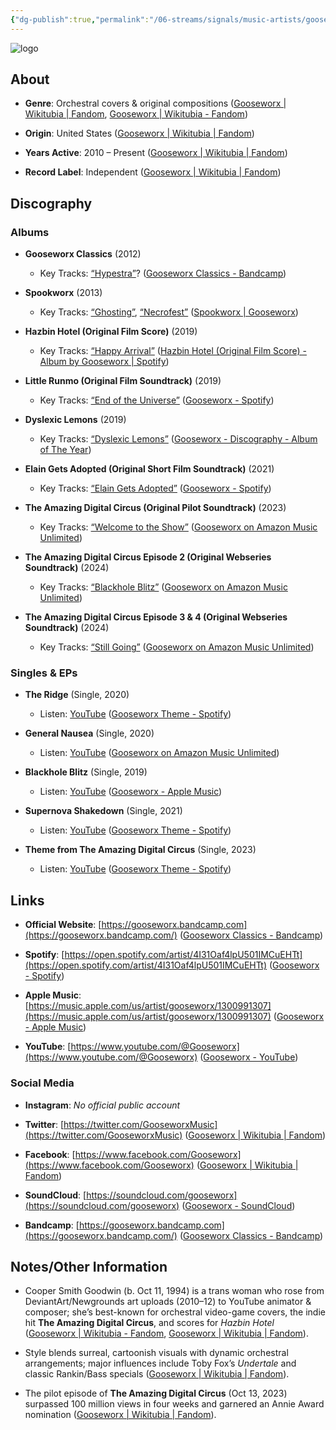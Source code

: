 ```yaml
---
{"dg-publish":true,"permalink":"/06-streams/signals/music-artists/gooseworx-music/","tags":["#MusicArtist"],"noteIcon":"","created":"2025-08-28T23:54:14.285+02:00","updated":"2025-04-28T17:20:23.000+02:00"}
---
```



<img src="/img/MALOGO/Gooseworx.png" alt="logo" class="round-img round-img-200">

## About

- **Genre**: Orchestral covers & original compositions ([Gooseworx | Wikitubia | Fandom](https://youtube.fandom.com/wiki/Gooseworx), [Gooseworx | Wikitubia - Fandom](https://youtube.fandom.com/wiki/Gooseworx?utm_source=chatgpt.com))
    
- **Origin**: United States ([Gooseworx | Wikitubia | Fandom](https://youtube.fandom.com/wiki/Gooseworx))
    
- **Years Active**: 2010 – Present ([Gooseworx | Wikitubia | Fandom](https://youtube.fandom.com/wiki/Gooseworx))
    
- **Record Label**: Independent ([Gooseworx | Wikitubia | Fandom](https://youtube.fandom.com/wiki/Gooseworx))
    

## Discography

### Albums

- **Gooseworx Classics** (2012)
    
    - Key Tracks: [“Hypestra”](https://youtu.be/%E2%80%A6)? ([Gooseworx Classics - Bandcamp](https://gooseworx.bandcamp.com/album/gooseworx-classics?utm_source=chatgpt.com))
        
- **Spookworx** (2013)
    
    - Key Tracks: [“Ghosting”](https://youtu.be/%E2%80%A6), [“Necrofest”](https://youtu.be/%E2%80%A6) ([Spookworx | Gooseworx](https://gooseworx.bandcamp.com/album/spookworx?utm_source=chatgpt.com))
        
- **Hazbin Hotel (Original Film Score)** (2019)
    
    - Key Tracks: [“Happy Arrival”](https://youtu.be/%E2%80%A6) ([Hazbin Hotel (Original Film Score) - Album by Gooseworx | Spotify](https://open.spotify.com/album/2KwSj5poDzzyYnQsOfPk73?utm_source=chatgpt.com))
        
- **Little Runmo (Original Film Soundtrack)** (2019)
    
    - Key Tracks: [“End of the Universe”](https://youtu.be/%E2%80%A6) ([Gooseworx - Spotify](https://open.spotify.com/artist/4I31Oaf4lpU501IMCuEHTt?utm_source=chatgpt.com))
        
- **Dyslexic Lemons** (2019)
    
    - Key Tracks: [“Dyslexic Lemons”](https://youtu.be/%E2%80%A6) ([Gooseworx - Discography - Album of The Year](https://www.albumoftheyear.org/artist/68674-gooseworx/?utm_source=chatgpt.com))
        
- **Elain Gets Adopted (Original Short Film Soundtrack)** (2021)
    
    - Key Tracks: [“Elain Gets Adopted”](https://youtu.be/%E2%80%A6) ([Gooseworx - Spotify](https://open.spotify.com/artist/4I31Oaf4lpU501IMCuEHTt?utm_source=chatgpt.com))
        
- **The Amazing Digital Circus (Original Pilot Soundtrack)** (2023)
    
    - Key Tracks: [“Welcome to the Show”](https://youtu.be/%E2%80%A6) ([Gooseworx on Amazon Music Unlimited](https://music.amazon.com/artists/B076VN7LKY/gooseworx?utm_source=chatgpt.com))
        
- **The Amazing Digital Circus Episode 2 (Original Webseries Soundtrack)** (2024)
    
    - Key Tracks: [“Blackhole Blitz”](https://youtu.be/%E2%80%A6) ([Gooseworx on Amazon Music Unlimited](https://music.amazon.com/artists/B076VN7LKY/gooseworx?utm_source=chatgpt.com))
        
- **The Amazing Digital Circus Episode 3 & 4 (Original Webseries Soundtrack)** (2024)
    
    - Key Tracks: [“Still Going”](https://youtu.be/%E2%80%A6) ([Gooseworx on Amazon Music Unlimited](https://music.amazon.com/artists/B076VN7LKY/gooseworx?utm_source=chatgpt.com))
        

### Singles & EPs

- **The Ridge** (Single, 2020)
    
    - Listen: [YouTube](https://youtu.be/%E2%80%A6) ([Gooseworx Theme - Spotify](https://open.spotify.com/track/6KjNhwv71F7InA4mQgkW0M?utm_source=chatgpt.com))
        
- **General Nausea** (Single, 2020)
    
    - Listen: [YouTube](https://youtu.be/%E2%80%A6) ([Gooseworx on Amazon Music Unlimited](https://music.amazon.com/artists/B076VN7LKY/gooseworx?utm_source=chatgpt.com))
        
- **Blackhole Blitz** (Single, 2019)
    
    - Listen: [YouTube](https://youtu.be/%E2%80%A6) ([Gooseworx - Apple Music](https://music.apple.com/us/artist/gooseworx/1300991307?utm_source=chatgpt.com))
        
- **Supernova Shakedown** (Single, 2021)
    
    - Listen: [YouTube](https://youtu.be/%E2%80%A6) ([Gooseworx Theme - Spotify](https://open.spotify.com/track/6KjNhwv71F7InA4mQgkW0M?utm_source=chatgpt.com))
        
- **Theme from The Amazing Digital Circus** (Single, 2023)
    
    - Listen: [YouTube](https://youtu.be/%E2%80%A6) ([Gooseworx Theme - Spotify](https://open.spotify.com/track/6KjNhwv71F7InA4mQgkW0M?utm_source=chatgpt.com))
        

## Links

- **Official Website**: [https://gooseworx.bandcamp.com](https://gooseworx.bandcamp.com/) ([Gooseworx Classics - Bandcamp](https://gooseworx.bandcamp.com/album/gooseworx-classics?utm_source=chatgpt.com))
    
- **Spotify**: [https://open.spotify.com/artist/4I31Oaf4lpU501IMCuEHTt](https://open.spotify.com/artist/4I31Oaf4lpU501IMCuEHTt) ([Gooseworx - Spotify](https://open.spotify.com/artist/4I31Oaf4lpU501IMCuEHTt?utm_source=chatgpt.com))
    
- **Apple Music**: [https://music.apple.com/us/artist/gooseworx/1300991307](https://music.apple.com/us/artist/gooseworx/1300991307) ([Gooseworx - Apple Music](https://music.apple.com/us/artist/gooseworx/1300991307?utm_source=chatgpt.com))
    
- **YouTube**: [https://www.youtube.com/@Gooseworx](https://www.youtube.com/@Gooseworx) ([Gooseworx - YouTube](https://www.youtube.com/%40Gooseworx?utm_source=chatgpt.com))
    

### Social Media

- **Instagram**: _No official public account_
    
- **Twitter**: [https://twitter.com/GooseworxMusic](https://twitter.com/GooseworxMusic) ([Gooseworx | Wikitubia | Fandom](https://youtube.fandom.com/wiki/Gooseworx))
    
- **Facebook**: [https://www.facebook.com/Gooseworx](https://www.facebook.com/Gooseworx) ([Gooseworx | Wikitubia | Fandom](https://youtube.fandom.com/wiki/Gooseworx))
    
- **SoundCloud**: [https://soundcloud.com/gooseworx](https://soundcloud.com/gooseworx) ([Gooseworx - SoundCloud](https://soundcloud.com/gooseworx?utm_source=chatgpt.com))
    
- **Bandcamp**: [https://gooseworx.bandcamp.com](https://gooseworx.bandcamp.com/) ([Gooseworx Classics - Bandcamp](https://gooseworx.bandcamp.com/album/gooseworx-classics?utm_source=chatgpt.com))
    

## Notes/Other Information

- Cooper Smith Goodwin (b. Oct 11, 1994) is a trans woman who rose from DeviantArt/Newgrounds art uploads (2010–12) to YouTube animator & composer; she’s best-known for orchestral video-game covers, the indie hit **The Amazing Digital Circus**, and scores for _Hazbin Hotel_ ([Gooseworx | Wikitubia - Fandom](https://youtube.fandom.com/wiki/Gooseworx?utm_source=chatgpt.com), [Gooseworx | Wikitubia | Fandom](https://youtube.fandom.com/wiki/Gooseworx)).
    
- Style blends surreal, cartoonish visuals with dynamic orchestral arrangements; major influences include Toby Fox’s _Undertale_ and classic Rankin/Bass specials ([Gooseworx | Wikitubia | Fandom](https://youtube.fandom.com/wiki/Gooseworx)).
    
- The pilot episode of **The Amazing Digital Circus** (Oct 13, 2023) surpassed 100 million views in four weeks and garnered an Annie Award nomination ([Gooseworx | Wikitubia | Fandom](https://youtube.fandom.com/wiki/Gooseworx)).
    